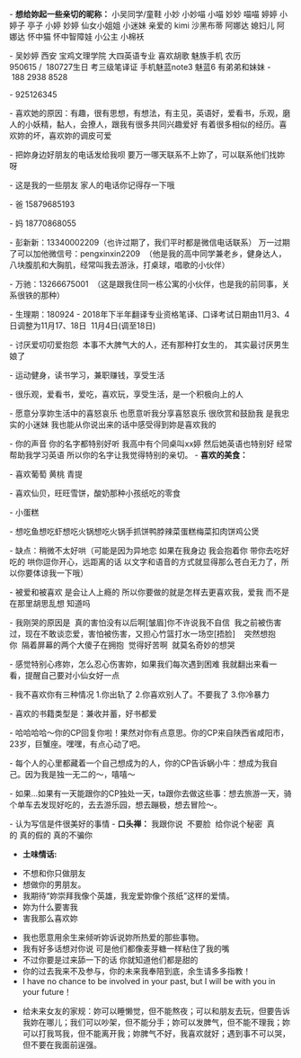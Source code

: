 ﻿
- **想给妳起一些亲切的昵称：** 小吴同学/童鞋 小妙 小妙喵 小喵 妙妙 喵喵 婷婷 小婷子 亭子 小婷 妙婷 仙女小姐姐 小迷妹 亲爱的 kimi 沙黑布蒂 阿娜达 媳妇儿 阿娜达 怀中猫 怀中智障娃 小公主 小棉袄

- 吴妙婷 西安 宝鸡文理学院 大四英语专业 喜欢胡歌 魅族手机 农历950615 /  180727生日 考三级笔译证 手机魅蓝note3 魅蓝6 有弟弟和妹妹
- 188 2938 8528

- 925126345

- 喜欢她的原因：有趣，很有思想，有想法，有主见，英语好，爱看书，乐观，磨人的小妖精，黏人，会撩人，跟我有很多共同兴趣爱好 有着很多相似的经历。喜欢妳的坏，喜欢妳的调皮可爱

- 把妳身边好朋友的电话发给我呗 要万一哪天联系不上妳了，可以联系他们找妳呀

- 这是我的一些朋友 家人的电话你记得存一下哦

- 爸 15879685193

- 妈 18770868055

- 彭新新：13340002209（也许过期了，我们平时都是微信电话联系） 万一过期了可以加他微信号：pengxinxin2209  （他是我的高中同学兼老乡，健身达人，八块腹肌和大胸肌，经常叫我去游泳，打桌球，唱歌的小伙伴）

- 万驰：13266675001  （这是跟我住同一栋公寓的小伙伴，也是我的前同事，关系很铁的那种）

- 生理期：180924
- 2018年下半年翻译专业资格笔译、口译考试日期由11月3、4日调整为11月17、18日  11月4日(调至18日)

- 讨厌爱叨叨爱抱怨  本事不大脾气大的人，还有那种打女生的， 其实最讨厌男生娘了

- 运动健身，读书学习，兼职赚钱，享受生活

- 很乐观，爱看书，爱吃，喜欢玩，享受生活，是一个积极向上的人

- 愿意分享妳生活中的喜怒哀乐 也愿意听我分享喜怒哀乐 很欣赏和鼓励我 是我忠实的小迷妹 我也能从你说出来的话中感受得到妳是喜欢我的

- 你的声音 你的名字都特别好听 我高中有个同桌叫xx婷 然后她英语也特别好 经常帮助我学习英语 所以你的名字让我觉得特别的亲切。
- **喜欢的美食：**

- 喜欢葡萄 黄桃 青提

- 喜欢仙贝，旺旺雪饼，酸奶那种小孩纸吃的零食

- 小蛋糕

- 想吃鱼想吃虾想吃火锅想吃火锅手抓饼鸭脖辣菜蛋糕梅菜扣肉饼鸡公煲

- 缺点：稍微不太好哄（可能是因为异地恋 如果在我身边 我会抱着你 带你去吃好吃的 哄你逗你开心，远距离的话 以文字和语音的方式就显得那么苍白无力了，所以你要体谅我一下哦）

- 被爱和被喜欢 是会让人上瘾的 所以你要做的就是怎样去更喜欢我，爱我 而不是在那里胡思乱想 知道吗

- 我刚哭的原因是  真的害怕没有以后啊[皱眉]你不许说我不自信  我之前被伤害过，现在不敢谈恋爱，害怕被伤害，又担心竹篮打水一场空[捂脸]    突然想抱你  隔着屏幕的两个大傻子在拥抱  觉得好苦啊  就莫名奇妙的想哭

- 感觉特别心疼妳，怎么忍心伤害妳，如果我们每次遇到困难 我就翻出来看一看，提醒自己要对小仙女好一点

- 我不喜欢你有三种情况
1.你出轨了
2.你喜欢别人了。不要我了
3.你冷暴力

- 喜欢的书籍类型是：兼收并蓄，好书都爱

- 哈哈哈哈～你的CP回复你啦！果然对你有点意思。你的CP来自陕西省咸阳市，23岁，巨蟹座。嘿嘿，有点心动了吧。

- 每个人的心里都藏着一个自己想成为的人，你的CP告诉蜗小牛：想成为我自己。因为我是独一无二的～，嘻嘻～

- 如果...如果有一天能跟你的CP独处一天，ta跟你去做这些事：想去旅游一天，骑个单车去发现好吃的，去去游乐园，想去蹦极，想去冒险～。

- 认为写信是件很美好的事情
- **口头禅：** 我跟你说  不要脸  给你说个秘密  真的 真的假的 真的不骗你
- **土味情话:**
* 不想和你只做朋友
* 想做你的男朋友。
* 我期待“妳崇拜我像个英雄，我宠爱妳像个孩纸”这样的爱情。
* 妳为什么要害我
* 害我那么喜欢妳
- 我也愿意用余生来倾听妳诉说妳所热爱的那些事物。
- 我有好多话想对你说 可是他们都像麦芽糖一样粘住了我的嘴
- 不过你要是过来舔一下的话 你就知道他们都是甜的
- 你的过去我来不及参与，你的未来我奉陪到底，余生请多多指教！
- I have no chance to be involved in your past, but I will be with you in your future！
* 给未来女友的家规：妳可以睡懒觉，但不能熬夜；可以和朋友去玩，但要告诉我妳在哪儿；我们可以吵架，但不能分手；妳可以发脾气，但不能不理我；妳可以打我骂我，但不能离开我；妳脾气不好，我喜欢就好；遇到事不可以哭，但不要在我面前逞强。